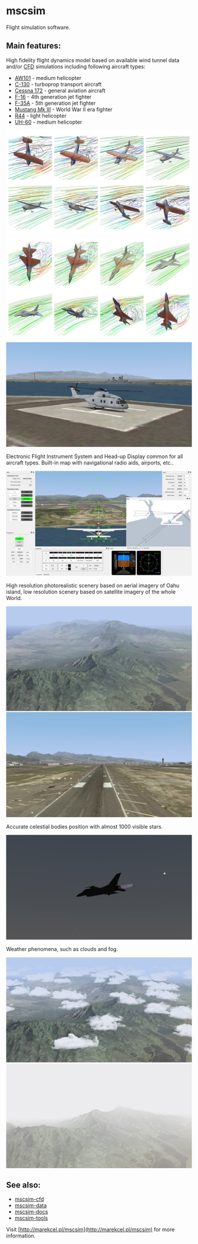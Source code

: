 # mscsim
Flight simulation software.

## Main features:

High fidelity flight dynamics model based on available wind tunnel data and/or [CFD](https://en.wikipedia.org/wiki/Computational_fluid_dynamics) simulations including following aircraft types:

* [AW101](https://en.wikipedia.org/wiki/AgustaWestland_AW101) - medium helicopter
* [C-130](https://en.wikipedia.org/wiki/Lockheed_C-130_Hercules) - turboprop transport aircraft
* [Cessna 172](https://en.wikipedia.org/wiki/Cessna_172) - general aviation aircraft
* [F-16](https://en.wikipedia.org/wiki/General_Dynamics_F-16_Fighting_Falcon) - 4th generation jet fighter
* [F-35A](https://en.wikipedia.org/wiki/Lockheed_Martin_F-35_Lightning_II) - 5th generation jet fighter
* [Mustang Mk III](https://en.wikipedia.org/wiki/North_American_P-51_Mustang) - World War II era fighter
* [R44](https://en.wikipedia.org/wiki/Robinson_R44) - light helicopter
* [UH-60](https://en.wikipedia.org/wiki/Sikorsky_UH-60_Black_Hawk) - medium helicopter

![AW101](screenshot_cfd_01.jpg)
![AW101](screenshot_cfd_02.jpg)
![AW101](screenshot_aw101.jpg)

Electronic Flight Instrument System and Head-up Display common for all aircraft types. Built-in map with navigational radio aids, airports, etc..

![MScSim - GUI](screenshot_gui.jpg)

High resolution photorealistic scenery based on aerial imagery of Oahu island, low resolution scenery based on satellite imagery of the whole World.

![Scenery - Oahu](screenshot_oahu.jpg)
![Scenery - PHNL](screenshot_phnl.jpg)

Accurate celestial bodies position with almost 1000 visible stars.

![Stars](screenshot_stars.jpg)

Weather phenomena, such as clouds and fog.

![Clouds](screenshot_clouds.jpg)
![Fog](screenshot_fog.jpg)

## See also:
* [mscsim-cfd](https://github.com/marek-cel/mscsim-cfd)
* [mscsim-data](https://github.com/marek-cel/mscsim-data)
* [mscsim-docs](https://github.com/marek-cel/mscsim-docs)
* [mscsim-tools](https://github.com/marek-cel/mscsim-tools)

Visit [http://marekcel.pl/mscsim](http://marekcel.pl/mscsim) for more information.
